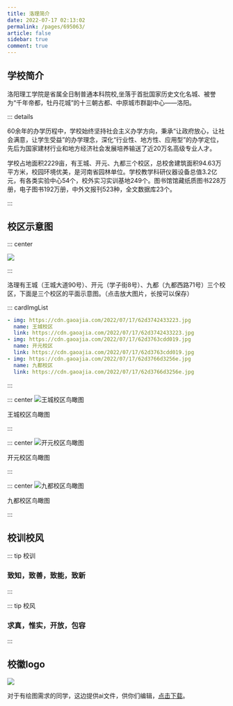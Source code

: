 ```yaml
---
title: 洛理简介
date: 2022-07-17 02:13:02
permalink: /pages/695063/
article: false
sidebar: true
comment: true
---
```


## 学校简介

洛阳理工学院是省属全日制普通本科院校,坐落于首批国家历史文化名城、被誉为“千年帝都，牡丹花城”的十三朝古都、中原城市群副中心——洛阳。

::: details

60余年的办学历程中，学校始终坚持社会主义办学方向，秉承“让政府放心，让社会满意，让学生受益”的办学理念，深化“行业性、地方性、应用型”的办学定位，先后为国家建材行业和地方经济社会发展培养输送了近20万名高级专业人才。

学校占地面积2229亩，有王城、开元、九都三个校区，总校舍建筑面积94.63万平方米，校园环境优美，是河南省园林单位。学校教学科研仪器设备总值3.2亿元，有各类实验中心54个，校外实习实训基地249个。图书馆馆藏纸质图书228万册，电子图书192万册，中外文报刊523种，全文数据库23个。



:::

## 校区示意图

::: center

![](https://www.lit.edu.cn/__local/0/F9/B1/9CBBF6891E3BBEB4FEB25A94EAC_DBB88E9F_1AA65.jpg?e=.jpg)

:::


洛理有王城（王城大道90号）、开元（学子街8号）、九都（九都西路71号）三个校区，下面是三个校区的平面示意图。（点击放大图片，长按可以保存）






::: cardImgList
```yaml
- img: https://cdn.gaoajia.com/2022/07/17/62d3742433223.jpg
  name: 王城校区
  link: https://cdn.gaoajia.com/2022/07/17/62d3742433223.jpg
- img: https://cdn.gaoajia.com/2022/07/17/62d3763cdd019.jpg
  name: 开元校区
  link: https://cdn.gaoajia.com/2022/07/17/62d3763cdd019.jpg
- img: https://cdn.gaoajia.com/2022/07/17/62d3766d3256e.jpg
  name: 九都校区
  link: https://cdn.gaoajia.com/2022/07/17/62d3766d3256e.jpg
```
:::




::: center
![王城校区鸟瞰图](https://cdn.gaoajia.com/2022/07/17/62d3cbaaebe02.jpeg)

王城校区鸟瞰图

:::


::: center
![开元校区鸟瞰图](https://cdn.gaoajia.com/2022/07/17/62d3cbe0de0c9.jpeg)

开元校区鸟瞰图

:::

::: center
![九都校区鸟瞰图](https://cdn.gaoajia.com/2022/07/17/62d3cbe7c8728.jpeg)

九都校区鸟瞰图

:::


## 校训校风 <Badge text="牢记哟"/>

::: tip 校训 
### 致知，致善，致能，致新
:::


::: tip 校风
### 求真，惟实，开放，包容
:::


## 校徽logo


![](https://cdn.gaoajia.com/2022/07/17/62d37dba8711f.jpeg)


对于有绘图需求的同学，这边提供ai文件，供你们编辑，[点击下载](http://www.gaoajia.com/image/%E6%B4%9B%E9%98%B3%E7%90%86%E5%B7%A5%E5%AD%A6%E9%99%A2.ai)。
